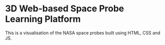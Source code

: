 3D Web-based Space Probe Learning Platform
===================

This is a visualisation of the NASA space probes built using HTML, CSS and JS.
